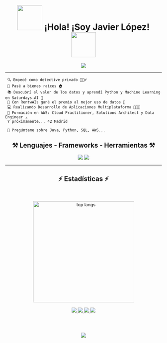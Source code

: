<h1 align="center">
  <img src="https://i.gifer.com/X5NZ.gif" width="80">
  ¡Hola! ¡Soy Javier López!
  <img src="https://i.gifer.com/6oa.gif" width="80"></h1> 

<p align="center">
  <a href="https://github.com/javilopercoder"><img src="https://readme-typing-svg.herokuapp.com?lines=Estudiante+de+Desarrollo;Software+Developer;Data+Engineer;%20AI%20|%20ML%20;Creativo;Siempre%20aprendiendo%20&center=true&width=380&height=45"></a>
</p>

<hr>

```
 🔍 Empecé como detective privado 🕵🏻‍♂️  
 🏡 Pasé a bienes raíces 🏠  
 📚 Descubrí el valor de los datos y aprendí Python y Machine Learning en Saturdays.AI 🧠  
 🐥 Con RentwAIs gané el premio al mejor uso de datos 🐍  
 💻 Realizando Desarrollo de Aplicaciones Multiplataforma 👨🏻‍💻  
 🔄 Formación en AWS: Cloud Practitioner, Solutions Architect y Data Engineer ☁️  
 Y próximamente... 42 Madrid  

 💬 Pregúntame sobre Java, Python, SQL, AWS...
```


<h2 align="center">⚒️ Lenguajes - Frameworks - Herramientas ⚒️</h2>
<div align="center">
    <img src="https://skillicons.dev/icons?i=html,css,js,python,java,c,vscode,github,git" />
    <img src="https://skillicons.dev/icons?i=vim,mysql,aws,linux,bash" /><br>
</div>

<hr/>

<h2 align="center">⚡ Estadísticas ⚡</h2>

<br>

<div align=center>
 <div align="center">
  <br/>
  <img width=325 align="center" src="https://github-readme-stats.vercel.app/api/top-langs/?username=javilopercoder&hide=HTML&langs_count=8&layout=compact&theme=react&border_radius=10&size_weight=0.5&count_weight=0.5&exclude_repo=github-readme-stats" alt="top langs" />
</div>

<br/>

<div align="center"> 
   
  <a href="mailto:javilopercoder@gmail.com">
    <img src="https://img.shields.io/badge/Gmail-333333?style=for-the-badge&logo=gmail&logoColor=red" />
  </a>
  <a href="https://www.linkedin.com/in/javiloper">
    <img src="https://img.shields.io/badge/LinkedIn-0077B5?style=for-the-badge&logo=linkedin&logoColor=white" target="_blank" />
  </a>
  <a href="" target="_blank">
     <img src="https://img.shields.io/badge/Portfolio-FF5722?style=for-the-badge&logo=todoist&logoColor=white" target="_blank" /> 
  </a>
  <a href="https://www.credly.com/users/javilopercoder/" target="_blank">
    <img src="https://img.shields.io/badge/-Credly-FF6B00?style=for-the-badge&logo=credly&logoColor=white" />
  </a>
  
  <br/><br/>

  [![](https://visitcount.itsvg.in/api?id=javilopercoder&icon=2&color=12)](https://visitcount.itsvg.in)
</div>

